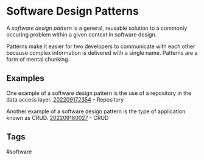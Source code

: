 # Software Design Patterns 

A *software design pattern* is a general, reusable solution to a commonly occuring problem within a given context in software design.  

Patterns make it easier for two developers to communicate with each other because complex information is delivered with a single name. Patterns are a form of mental chunking.  

## Examples
One example of a software design pattern is the use of a repository in the data access layer. [202209172354](../202209172354) - Repository 

Another example of a software design pattern is the type of application known as CRUD. [202209180027](../202209180027) - CRUD
 
## Tags
#software
